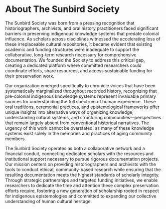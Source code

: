 # About The Sunbird Society

The Sunbird Society was born from a pressing recognition that historiographers, archivists, and oral history practitioners faced significant barriers in preserving indigenous knowledge systems that predate colonial influence. As scholars across disciplines witnessed the accelerating loss of these irreplaceable cultural repositories, it became evident that existing academic and funding structures were inadequate to support the collaborative, long-term research necessary for comprehensive documentation. We founded the Society to address this critical gap, creating a dedicated platform where committed researchers could coordinate efforts, share resources, and access sustainable funding for their preservation work.

Our organization emerged specifically to chronicle voices that have been systematically marginalized throughout recorded history, recognizing that pre-colonial indigenous knowledge systems represent invaluable primary sources for understanding the full spectrum of human experience. These oral traditions, ceremonial practices, and epistemological frameworks offer unique insights into alternative ways of organizing knowledge, understanding natural systems, and structuring communities—perspectives that remain largely absent from conventional historical narratives. The urgency of this work cannot be overstated, as many of these knowledge systems exist solely in the memories and practices of aging community members.

The Sunbird Society operates as both a collaborative network and a financial conduit, connecting dedicated scholars with the resources and institutional support necessary to pursue rigorous documentation projects. Our mission centers on providing historiographers and archivists with the tools to conduct ethical, community-based research while ensuring that the resulting documentation meets the highest standards of scholarly integrity. Through strategic partnerships and targeted funding initiatives, we enable researchers to dedicate the time and attention these complex preservation efforts require, fostering a new generation of scholarship rooted in respect for indigenous epistemologies and committed to expanding our collective understanding of human cultural heritage.